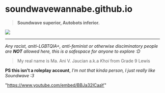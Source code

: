 # soundwavewannabe.github.io
> **Soundwave superior, Autobots inferior.**
<img src="https://encrypted-tbn0.gstatic.com/images?q=tbn:ANd9GcQxD1FKPizJeS8IHl5bV3HeZRz4SjssoOynag&usqp=CAU">

---
*Any racist, aniti-LGBTQIA+, anti-feminist or otherwise disciminatory people are **NOT** allowed here, this is a safespace for anyone to explore :D*




> My real name is Ma. Ani V. Jaucian a.k.a *Khoi* from Grade 9 Lewis

**PS this isn't a roleplay account**, *I'm not that kinda person, I just really like Soundwave :3*


"https://www.youtube.com/embed/BBJa32lCaaY"
